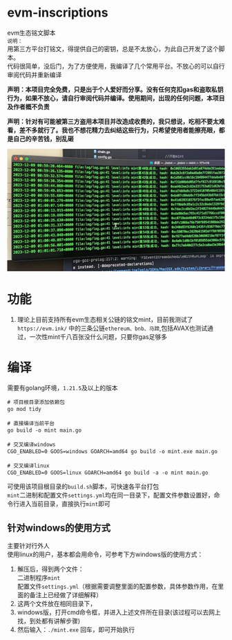 # evm-inscriptions
evm生态铭文脚本  
`说明：`  
用第三方平台打铭文，得提供自己的密钥，总是不太放心，为此自己开发了这个脚本。  
代码很简单，没后门，为了方便使用，我编译了几个常用平台。不放心的可以自行审阅代码并重新编译

**声明：本项目完全免费，只是出于个人爱好而分享。没有任何克扣gas和盗取私钥行为，如果不放心，请自行审阅代码并编译。使用期间，出现的任何问题，本项目及作者概不负责**

**声明：针对有可能被第三方盗用本项目并改造成收费的，我只想说，吃相不要太难看，差不多就行了。我也不想花精力去纠结这些行为，只希望使用者能擦亮眼，都是自己的辛苦钱，别乱砸**

![示例](/example.jpg)

# 功能
1. 理论上目前支持所有evm生态相关公链的铭文mint，目前我测试了`https://evm.ink/` 中的三条公链`ethereum、bnb、马蹄`,包括AVAX也测试通过，一次性mint千八百张没什么问题，只要你gas足够多

# 编译
需要有golang环境，`1.21.5`及以上的版本

```shell
# 项目根目录添加依赖包
go mod tidy

# 直接编译当前平台
go build -o mint main.go

# 交叉编译windows
CGO_ENABLED=0 GOOS=windows GOARCH=amd64 go build -o mint.exe main.go

# 交叉编译linux
CGO_ENABLED=0 GOOS=linux GOARCH=amd64 go build -a -o mint main.go
```
可使用该项目根目录的`build.sh`脚本，可快速各平台打包  
`mint`二进制和配置文件`settings.yml`均在同一目录下，配置文件参数设置好，命令行进入当前目录，直接执行`mint`即可

## 针对windows的使用方式
主要针对行外人  
使用linux的用户，基本都会用命令，可参考下方windows版的使用方式：
1. 解压后，得到两个文件：  
   二进制程序`mint`  
   配置文件`settings.yml`（根据需要调整里面的配置参数，具体参数作用，在里面的备注上已经做了详细解释）
2. 这两个文件放在相同目录下，
3. windows版，打开cmd命令框，并进入上述文件所在目录(该过程可以去网上找，到处都有讲解步骤)
4. 然后输入：`./mint.exe` 回车，即可开始执行
